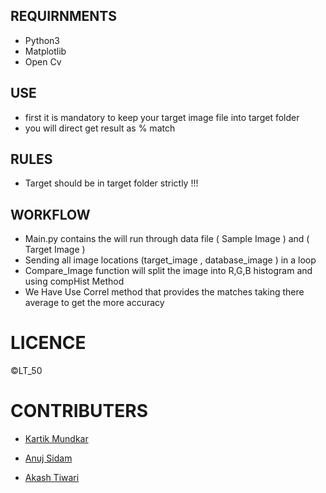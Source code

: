 ## REQUIRNMENTS

* Python3
* Matplotlib
* Open Cv

## USE
* first it is mandatory to keep your target image file into target folder
* you will direct get result as % match 

## RULES
* Target should be in target folder strictly !!!



## WORKFLOW
* Main.py contains the will run through data file ( Sample Image ) and ( Target Image )
* Sending all image locations (target_image , database_image ) in a loop
* Compare_Image function will split the image into R,G,B histogram and using compHist Method
* We Have Use Correl method that provides the matches taking there average to get the more accuracy



# LICENCE
©LT_50

# CONTRIBUTERS
* [Kartik Mundkar ](https://github.com/kartik-mundkar)
  
* [Anuj Sidam](https://github.com/AJ-SM)
  
* [Akash Tiwari](https://github.com/akash1203T)




  



